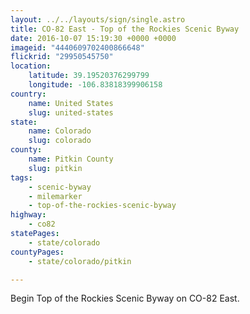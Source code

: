 ```yaml
---
layout: ../../layouts/sign/single.astro
title: CO-82 East - Top of the Rockies Scenic Byway
date: 2016-10-07 15:19:30 +0000 +0000
imageid: "4440609702400866648"
flickrid: "29950545750"
location:
    latitude: 39.19520376299799
    longitude: -106.83818399906158
country:
    name: United States
    slug: united-states
state:
    name: Colorado
    slug: colorado
county:
    name: Pitkin County
    slug: pitkin
tags:
    - scenic-byway
    - milemarker
    - top-of-the-rockies-scenic-byway
highway:
    - co82
statePages:
    - state/colorado
countyPages:
    - state/colorado/pitkin

---
```

Begin Top of the Rockies Scenic Byway on CO-82 East.